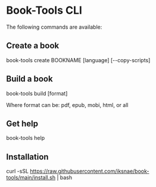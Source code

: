 # Book-Tools CLI

The following commands are available:

## Create a book

book-tools create BOOKNAME [language] [--copy-scripts]

## Build a book

book-tools build [format]

Where format can be: pdf, epub, mobi, html, or all

## Get help

book-tools help

## Installation

curl -sSL https://raw.githubusercontent.com/iksnae/book-tools/main/install.sh | bash
